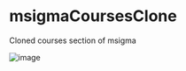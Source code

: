 # msigmaCoursesClone
Cloned courses section of msigma 

![image](https://github.com/geevarghese2000/msigmaCoursesClone/assets/83343243/664b27e5-6005-41bf-ac5c-394ddd772cab)
